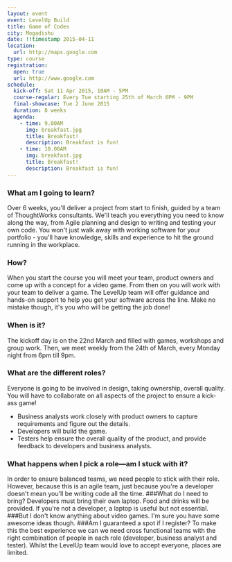 ```yaml
---
layout: event
event: LevelUp Build
title: Game of Codes
city: Mogadishu
date: !!timestamp 2015-04-11
location:
  url: http://maps.google.com
type: course
registration:
  open: true
  url: http://www.google.com
schedule:
  kick-off: Sat 11 Apr 2015, 10AM - 5PM
  course-regular: Every Tue starting 25th of March 6PM - 9PM
  final-showcase: Tue 2 June 2015
  duration: 8 weeks
  agenda:
    - time: 9.00AM
      img: breakfast.jpg
      title: Breakfast!
      description: Breakfast is fun!
    - time: 10.00AM
      img: breakfast.jpg
      title: Breakfast!
      description: Breakfast is fun!
---
```


### What am I going to learn?
Over 6 weeks, you'll deliver a project from start to finish, guided by a team of ThoughtWorks consultants. We'll teach you everything you need to know along the way, from Agile planning and design to writing and testing your own code. You won't just walk away with working software for your portfolio - you'll have knowledge, skills and experience to hit the ground running in the workplace.
### How?
When you start the course you will meet your team, product owners and come up with a concept for a video game. From then on you will work with your team to deliver a game. The LevelUp team will offer guidance and hands-on support to help you get your software across the line. Make no mistake though, it's you who will be getting the job done!
### When is it?
The kickoff day is on the 22nd March and filled with games, workshops and group work. Then, we meet weekly from the 24th of March, every Monday night from 6pm till 9pm.
### What are the different roles?
Everyone is going to be involved in design, taking ownership, overall quality. You will have to collaborate on all aspects of the project to ensure a kick-ass game!
- Business analysts work closely with product owners to capture requirements and figure out the details.
- Developers will build the game.
- Testers help ensure the overall quality of the product, and provide feedback to developers and business analysts.
### What happens when I pick a role—am I stuck with it?
In order to ensure balanced teams, we need people to stick with their role. However, because this is an agile team, just because you're a developer doesn't mean you'll be writing code all the time.
###What do I need to bring?
Developers must bring their own laptop. Food and drinks will be provided. If you're not a developer, a laptop is useful but not essential.
###But I don't know anything about video games.
I'm sure you have some awesome ideas though.
###Am I guaranteed a spot if I register?
To make this the best experience we can we need cross functional teams with the right combination of people in each role (developer, business analyst and tester). Whilst the LevelUp team would love to accept everyone, places are limited.
